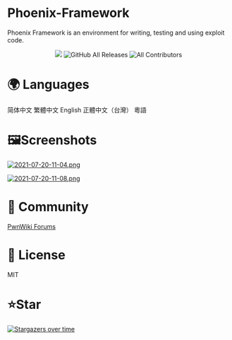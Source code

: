 # Phoenix-Framework
Phoenix Framework is an environment for writing, testing and using exploit code.


<p align="center">
<img src="https://img.shields.io/badge/Built%20with-Python3-Purple">
<img alt="GitHub All Releases" src="https://img.shields.io/github/downloads/pwnwikiorg/Phoenix-Framework/total?label=GitHub%20Downloads">
<img alt="All Contributors" src="https://img.shields.io/badge/all_contributors-2-orange.svg?style=flat-square">
</p>

# 🌍️ Languages
简体中文    繁體中文   English    正體中文（台灣）    粵語    

# 🖼Screenshots
[![2021-07-20-11-04.png](https://i.postimg.cc/ZnHnN7wV/2021-07-20-11-04.png)](https://postimg.cc/gLwGFDFZ)

[![2021-07-20-11-08.png](https://i.postimg.cc/BbnsrqCB/2021-07-20-11-08.png)](https://postimg.cc/vgkp9wk4)

# 🎪 Community
[PwnWiki Forums](https://forums.pwnwiki.org)

# 🔑 License
MIT

# ⭐️Star
[![Stargazers over time](https://starchart.cc/pwnwikiorg/Phoenix-Framework.svg)](https://starchart.cc/pwnwikiorg/Phoenix-Framework)
